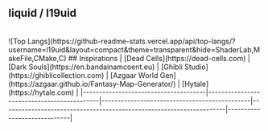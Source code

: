 ## liquid / l19uid
<br>
![Top Langs](https://github-readme-stats.vercel.app/api/top-langs/?username=l19uid&layout=compact&theme=transparent&hide=ShaderLab,MakeFile,CMake,C)
## Inspirations
| [Dead Cells](https://dead-cells.com) | [Dark Souls](https://en.bandainamcoent.eu) | [Ghibli Studio](https://ghiblicollection.com) | [Azgaar World Gen](https://azgaar.github.io/Fantasy-Map-Generator/) | [Hytale](https://hytale.com) |
|--------------------------------------|--------------------------------------------|----------------------------------------------|---------------------------------------------------------------------|-----------------------------|
